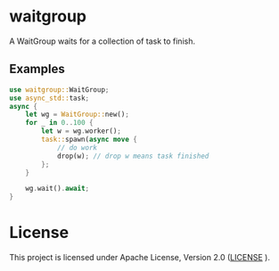 # waitgroup

A WaitGroup waits for a collection of task to finish. 

## Examples

```rust 
use waitgroup::WaitGroup;
use async_std::task;
async {
	let wg = WaitGroup::new();
	for _ in 0..100 {
		let w = wg.worker();
		task::spawn(async move {
			// do work
			drop(w); // drop w means task finished
		};
	}

	wg.wait().await;
}
```
# License

This project is licensed under Apache License, Version 2.0 ([LICENSE](LICENSE) ).

